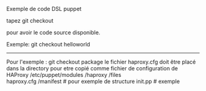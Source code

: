 Exemple de code DSL puppet

tapez git checkout <fonctionnalite>

pour avoir le code source disponible.

Exemple:  git checkout helloworld 

--------------------------------------
Pour l'exemple :  git checkout package
le fichier haproxy.cfg doit être placé dans la directory pour etre copié comme fichier de configuration
de HAProxy
 /etc/puppet/modules
 					 /haproxy
							/files	
								haproxy.cfg
							/manifest		# pour exemple de structure
								init.pp     # exemple
